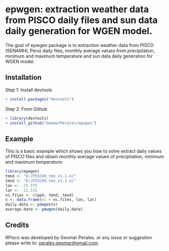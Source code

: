 # epwgen: extraction weather data from PISCO daily files and sun data daily generation for WGEN model.

The goal of epwgen package is to extraction weather data from PISCO (SENAMHI, Peru) daily files,
monthly average values from precipitation, minimum and maximum temperature and sun data daily
generation for WGEN model. 

## Installation

Step 1: Install devtools

``` r
> install.packages("devtools")
```

Step 2: From Github

``` r
> library(devtools)
> install_github("GeomarPerales/epwgen")
```

## Example

This is a basic example which shows you how to solve extract daily values of PISCO files and obtain
monthly average values of precipitation, minimum and maximum temperature:

``` r
library(epwgen)
tmnd <- "D:/PISCOd_tmn_v1.1.nc"
tmxd <- "D:/PISCOd_tmx_v1.1.nc"
lon <- -75.575
lat <- -11.572
nc.files <- c(ppd, tmnd, tmxd)
x <- data.frame(nc = nc.files, lon, lat)
daily.data <- pdwgen(x)
average.data <- pmwgen(daily.data)
```
## Credits

RPisco was developed by Geomar Perales. or any issue or suggestion please write
to: perales.geomar@gmail.com.

